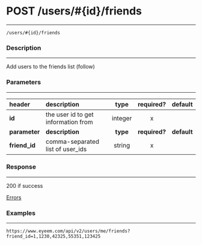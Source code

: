 # POST /users/#{id}/friends 
***
`/users/#{id}/friends`

### Description
***
Add users to the friends list (follow)

### Parameters
***

|header| description| type |required? |default|
|:---------|:--------------|:----------:|:------------:|:------------:|
|**id**|the user id to get information from|integer|x||
|**parameter**| **description**| **type** |**required?** |**default**|
|**friend_id**|comma-separated list of user_ids|string|x||


### Response
***


200 if success

[Errors](../../resources/errors.md)

### Examples
***

`https://www.eyeem.com/api/v2/users/me/friends?friend_id=1,1230,42325,55351,123425`




